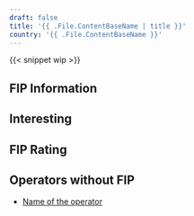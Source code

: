 ```yaml
---
draft: false
title: '{{ .File.ContentBaseName | title }}'
country: '{{ .File.ContentBaseName }}'
---
```


<!-- Remove the WIP snippet if the page is complete -->
{{< snippet wip >}}

## FIP Information

<!--
    A short summary text that should answer the following questions in this order:
    - Which FIP tickets (FIP 50/FIP free travel tickets) are recognized in the country and by which railway operator?
    - What are the special features of using FIP with the respective railway operator? (Add link to the railway operator)
    - Which railway operators do not recognize FIP tickets and how can you identify these operators in the connection information?
-->

## Interesting

<!--
    A short section about the general train situation in the country. The following topics can be covered, for example:
    - State of the railway network
    - Important connections
    - Quality and condition of the trains
    - Punctuality
    - Frequency
    - Special trains/routes/lines
    - Beautiful train stations
-->

## FIP Rating

<!--
    The rating criteria are still under development
-->

## Operators without FIP
<!-- Replace the general link with a link to the operator -->
- [Name of the operator](../../operator)
